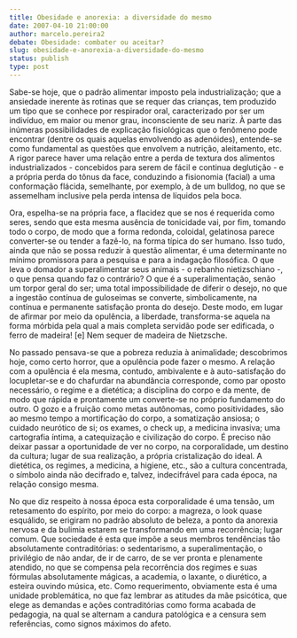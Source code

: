 ```yaml
---
title: Obesidade e anorexia: a diversidade do mesmo
date: 2007-04-10 21:00:00
author: marcelo.pereira2
debate: Obesidade: combater ou aceitar?
slug: obesidade-e-anorexia-a-diversidade-do-mesmo
status: publish 
type: post
---
```


Sabe-se hoje, que o padrão alimentar imposto pela industrialização; que a ansiedade inerente às rotinas que se requer das crianças, tem produzido um tipo que se conhece por respirador oral, caracterizado por ser um indivíduo, em maior ou menor grau, inconsciente de seu nariz. À parte das inúmeras possibilidades de explicação fisiológicas que o fenômeno pode encontrar (dentre os quais aquelas envolvendo as adenóides), entende-se como fundamental as questões que envolvem a nutrição, aleitamento, etc. A rigor parece haver uma relação entre a perda de textura dos alimentos industrializados - concebidos para serem de fácil e continua deglutição - e a própria perda do tônus da face, conduzindo a fisionomia (facial) a uma conformação flácida, semelhante, por exemplo, à de um bulldog, no que se assemelham inclusive pela perda intensa de líquidos pela boca.   

  

Ora, espelha-se na própria face, a flacidez que se nos é requerida como seres, sendo que esta mesma ausência de tonicidade vai, por fim, tomando todo o corpo, de modo que a forma redonda, coloidal, gelatinosa parece converter-se ou tender a fazê-lo, na forma típica do ser humano. Isso tudo, ainda que não se possa reduzir à questão alimentar, é uma determinante no mínimo promissora para a pesquisa e para a indagação filosófica. O que leva o domador a superalimentar seus animais - o rebanho nietizschiano -, o que pensa quando faz o contrário? O que é a superalimentação, senão um torpor geral do ser; uma total impossibilidade de diferir o desejo, no que a ingestão contínua de guloseimas se converte, simbolicamente, na contínua e permanente satisfação pronta do desejo. Deste modo, em lugar de afirmar por meio da opulência, a liberdade, transforma-se aquela na forma mórbida pela qual a mais completa servidão pode ser edificada, o ferro de madeira! [e] Nem sequer de madeira de Nietzsche.   

  

No passado pensava-se que a pobreza reduzia à animalidade; descobrimos hoje, como certo horror, que a opulência pode fazer o mesmo. A relação com a opulência é ela mesma, contudo, ambivalente e à auto-satisfação do locupletar-se e do chafurdar na abundância corresponde, como par oposto necessário, o regime e a dietética; a disciplina do corpo e da mente, de modo que rápida e prontamente um converte-se no próprio fundamento do outro. O gozo e a fruição como metas autônomas, como positividades, são ao mesmo tempo a mortificação do corpo, a somatização ansiosa; o cuidado neurótico de si; os exames, o check up, a medicina invasiva; uma cartografia íntima, a catequização e civilização do corpo. É preciso não deixar passar a oportunidade de ver no corpo, na corporalidade, um destino da cultura; lugar de sua realização, a própria cristalização do ideal. A dietética, os regimes, a medicina, a higiene, etc., são a cultura concentrada, o símbolo ainda não decifrado e, talvez, indecifrável para cada época, na relação consigo mesma.  

  

No que diz respeito à nossa época esta corporalidade é uma tensão, um retesamento do espírito, por meio do corpo: a magreza, o look quase esquálido, se erigiram no padrão absoluto de beleza, a ponto da anorexia nervosa e da bulimia estarem se transformando em uma recorrência; lugar comum. Que sociedade é esta que impõe a seus membros tendências tão absolutamente contraditórias: o sedentarismo, a superalimentação, o privilégio de não andar, de ir de carro, de se ver pronta e plenamente atendido, no que se compensa pela recorrência dos regimes e suas fórmulas absolutamente mágicas, a academia, o laxante, o diurético, a esteira ouvindo música, etc. Como requerimento, obviamente esta é uma unidade problemática, no que faz lembrar as atitudes da mãe psicótica, que elege as demandas e ações contraditórias como forma acabada de pedagogia, na qual se alternam a candura patológica e a censura sem referências, como signos máximos do afeto.
